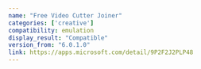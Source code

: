 ```yaml
---
name: "Free Video Cutter Joiner"
categories: ['creative']
compatibility: emulation
display_result: "Compatible"
version_from: "6.0.1.0"
link: https://apps.microsoft.com/detail/9P2F2J2PLP48
---
```

